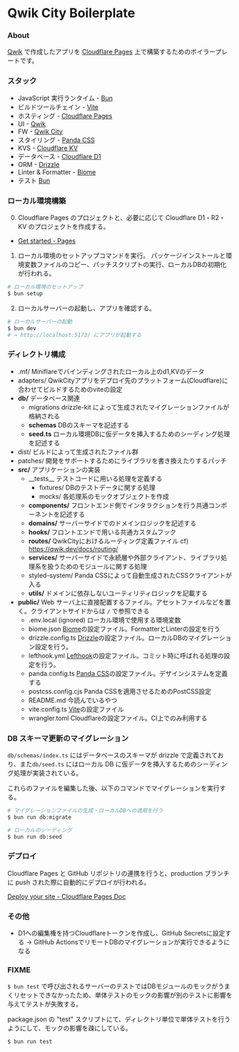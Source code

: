 # Qwik City Boilerplate

### About

[Qwik](https://qwik.builder.io/) で作成したアプリを [Cloudflare Pages](https://pages.cloudflare.com/) 上で構築するためのボイラープレートです。

### スタック

- JavaScript 実行ランタイム - [Bun](https://bun.sh/)
- ビルドツールチェイン - [Vite](https://ja.vitejs.dev/)
- ホスティング - [Cloudflare Pages](https://pages.cloudflare.com/)
- UI - [Qwik](https://qwik.builder.io/)
- FW - [Qwik City](https://qwik.dev/docs/qwikcity/)
- スタイリング - [Panda CSS](https://panda-css.com/)
- KVS - [Cloudflare KV](https://developers.cloudflare.com/kv/) 
- データベース - [Cloudflare D1](https://developers.cloudflare.com/d1/) 
- ORM - [Drizzle](https://orm.drizzle.team/)
- Linter & Formatter - [Biome](https://biomejs.dev/ja/)
- テスト [Bun](https://bun.sh/docs/cli/test)

### ローカル環境構築

0. Cloudflare Pages のプロジェクトと、必要に応じて Cloudflare D1・R2・KV のプロジェクトを作成する。

- [Get started - Pages](https://developers.cloudflare.com/pages/get-started/guide/)

1. ローカル環境のセットアップコマンドを実行。
   パッケージインストールと環境変数ファイルのコピー、パッチスクリプトの実行、ローカルDBの初期化が行われる。

```bash
# ローカル環境のセットアップ
$ bun setup
```

2. ローカルサーバーの起動し、アプリを確認する。

```bash
# ローカルサーバーの起動
$ bun dev
# → http://localhost:5173/ にアプリが起動する
```

### ディレクトリ構成

- .mf/ Miniflareでバインディングされたローカル上のd1,KVのデータ
- adapters/ QwikCityアプリをデプロイ先のプラットフォーム(Cloudflare)に合わせてビルドするためのviteの設定
- **db/** データベース関連
  - migrations drizzle-kit によって生成されたマイグレーションファイルが格納される
  - **schemas** DBのスキーマを記述する
  - **seed.ts** ローカル環境DBに仮データを挿入するためのシーディング処理を記述する
- dist/ ビルドによって生成されたファイル群
- patches/ 開発をサポートするためにライブラリを書き換えたりするパッチ
- **src/** アプリケーションの実装
  - _\_tests\_\_ テストコードに用いる処理を定義する
    - fixtures/ DBのテストデータに関する処理
    - mocks/ 各処理系のモックオブジェクトを作成
  - **components/** フロントエンド側でインタラクションを行う共通コンポーネントを記述する
  - **domains/** サーバーサイドでのドメインロジックを記述する
  - **hooks/** フロントエンドで用いる共通カスタムフック
  - **routes/** QwikCityにおけるルーティング定義ファイル cf) https://qwik.dev/docs/routing/
  - **services/** サーバーサイドで永続層や外部クライアント、ライブラリ処理系を扱うためのモジュールに関する処理
  - styled-system/ Panda CSSによって自動生成されたCSSクライアントが入る
  - **utils/** ドメインに依存しないユーティリティロジックを記載する
- **public/** Web サーバ上に直接配置するファイル。アセットファイルなどを置く。クライアントサイドからは `/` で参照できる
  - .env.local (ignored) ローカル環境で使用する環境変数
  - biome.json [Biome](https://biomejs.dev/)の設定ファイル。FormatterとLinterの設定を行う
  - drizzle.config.ts [Drizzle](https://orm.drizzle.team/)の設定ファイル。ローカルDBのマイグレーション設定を行う。
  - lefthook.yml [Lefthook](https://github.com/evilmartians/lefthook)の設定ファイル。コミット時に呼ばれる処理の設定を行う。
  - panda.config.ts [Panda CSS](https://panda-css.com/)の設定ファイル。デザインシステムを定義する 
  - postcss.config.cjs Panda CSSを適用させるためのPostCSS設定
  - README\.md 今読んでいるやつ
  - vite.config.ts [Vite](https://ja.vitejs.dev/)の設定ファイル
  - wrangler.toml Cloudflareの設定ファイル。CI上でのみ利用する

### DB スキーマ更新のマイグレーション

`db/schemas/index.ts` にはデータベースのスキーマが drizzle で定義されており、また`db/seed.ts` にはローカル DB に仮データを挿入するためのシーディング処理が実装されている。

これらのファイルを編集した後、以下のコマンドでマイグレーションを実行する。

```bash
# マイグレーションファイルの生成・ローカルDBへの適用を行う
$ bun run db:migrate

# ローカルのシーディング
$ bun run db:seed
```

### デプロイ

Cloudflare Pages と GitHub リポジトリの連携を行うと、production ブランチに push された際に自動的にデプロイが行われる。

[Deploy your site - Cloudflare Pages Doc](https://developers.cloudflare.com/pages/framework-guides/deploy-anything/)


### その他

- D1への編集権を持つCloudflareトークンを作成し、GitHub Secretsに設定する → GitHub ActionsでリモートDBのマイグレーションが実行できるようになる


### FIXME

`$ bun test` で呼び出されるサーバーのテストではDBモジュールのモックがうまくリセットできなかったため、単体テストのモックの影響が別のテストに影響を与えてテストが失敗する。

package.json の "test" スクリプトにて、ディレクトリ単位で単体テストを行うようにして、モックの影響を疎にしている。

```
$ bun run test
```
